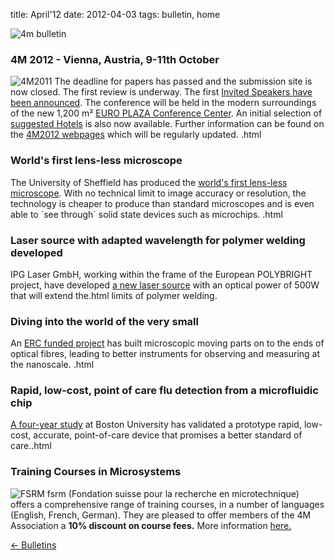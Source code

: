 title: April'12
date: 2012-04-03 
tags: bulletin, home


![4m bulletin](/images/4mbulletin168.png)

<!--break-->
###  4M 2012 - Vienna, Austria, 9-11th October


![4M2011](/images/4m-2012_100.png)
The deadline for papers has passed and the submission site is now closed. The first review is underway. The first [Invited Speakers have been announced](/content/Invited-Speakers-4M2012/Invited-Speakers-4M2012.html). The conference will be held in the modern surroundings of the new 1,200 m² [EURO PLAZA Conference Center](http://www.europlaza.at/jart/prj3/euro_pl/website.jart?rel=en&content-id=1155914559700&reserve-mode=active). An initial selection of [suggested Hotels](/content/Hotels-Accommodation) is also now available. Further information can be found on the [4M2012 webpages](/conference/2012) which will be regularly updated. .html
  
###  World's first lens-less microscope

The University of Sheffield has produced the [world's first lens-less microscope](/content/Virtual-microscope-lens-delivers-real-revolution-imaging/Virtual-microscope-lens-delivers-real-revolution-imaging.html). With no technical limit to image accuracy or resolution, the technology is cheaper to produce than standard microscopes and is even able to `see through´ solid state devices such as microchips.  .html
  
###  Laser source with adapted wavelength for polymer welding developed

IPG Laser GmbH, working within the frame of the European POLYBRIGHT project, have developed [a new laser source](/content/New-laser-source-adapted-polymer-welding-developed-POLYBRIGHT-project/New-laser-source-adapted-polymer-welding-developed-POLYBRIGHT-project.html) with an optical power of 500W that will extend the.html
limits of polymer welding.

  
###  Diving into the world of the very small

An [ERC funded project](/content/Diving-world-very-small/Diving-world-very-small.html) has built microscopic moving parts on to the ends of optical fibres, leading to better instruments for observing and measuring at the nanoscale.  .html
  
###  Rapid, low-cost, point of care flu detection from a microfluidic chip

[A four-year study](/content/Rapid-low-cost-point-care-flu-detection-microfluidic-chip/Rapid-low-cost-point-care-flu-detection-microfluidic-chip.html) at Boston University has validated a prototype rapid, low-cost, accurate, point-of-care device that promises a better standard of care..html
  
###  Training Courses in Microsystems

![FSRM](/images/fsrm_logo_web.gif)
fsrm (Fondation suisse pour la recherche en microtechnique) offers a comprehensive range of training courses, in a number of languages (English, French, German). They are pleased to offer members of the 4M Association a <b>10% discount on course fees.</b> More information [here.](/content/fsrm-training-courses/fsrm-training-courses.html)

[&larr; Bulletins](/bulletin/index.html)